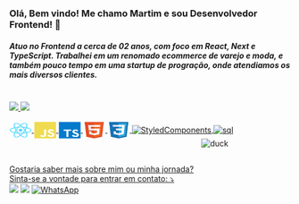 ### Olá, Bem vindo! Me chamo Martim e sou Desenvolvedor Frontend! 🖖
##### Atuo no Frontend a cerca de 02 anos, com foco em React, Next e TypeScript. Trabalhei em um renomado ecommerce de varejo e moda, e também pouco tempo em uma startup de progração, onde atendiamos os mais diversos clientes.

<br>
<div>
  <a href="https://github.com/Martim-Fuhr">
  <img height="150em" src="https://github-readme-stats.vercel.app/api?username=martim-fuhr&show_icons=true&theme=radical&include_all_commits=true&count_private=true"/>
  <img height="150em" src="https://github-readme-stats.vercel.app/api/top-langs/?username=martim-fuhr&layout=compact&langs_count=7&theme=radical"/>
</div>
<div style="display: inline_block"><br>
  <img align="center" alt="React" height="30" width="40" src="https://raw.githubusercontent.com/devicons/devicon/master/icons/react/react-original.svg">
  <img align="center" alt="Js" height="30" width="40" src="https://raw.githubusercontent.com/devicons/devicon/master/icons/javascript/javascript-plain.svg">
  <img align="center" alt="Ts" height="30" width="40" src="https://raw.githubusercontent.com/devicons/devicon/master/icons/typescript/typescript-plain.svg">
  <img align="center" alt="HTML" height="30" width="40" src="https://raw.githubusercontent.com/devicons/devicon/master/icons/html5/html5-original.svg">
  <img align="center" alt="CSS" height="30" width="40" src="https://raw.githubusercontent.com/devicons/devicon/master/icons/css3/css3-original.svg">
  <img align="center" alt="StyledComponents" height="30" width="85" src="https://img.shields.io/badge/styled--components-DB7093?style=for-the-badge&logo=styled-components&logoColor=white">
  <img align="center" alt="sql" height="30" width="85" src="https://img.shields.io/badge/PostgreSQL-316192?style=for-the-badge&logo=postgresql&logoColor=white">
  <img align="right" height="160" width="160" alt="duck" src="https://i.pinimg.com/originals/57/61/5b/57615b8c0092a66c1d4058b1692955cc.gif">
</div>
  
  ##
<br>
  Gostaria saber mais sobre mim ou minha jornada? Sinta-se a vontade para entrar em contato: ⤵️

 <div> 
    <a href="https://instagram.com/martimfuhr" title="instagram" target="_blank">
      <img src="https://img.shields.io/badge/-Instagram-%23E4405F?style=for-the-badge&logo=instagram&logoColor=white" target="_blank"></a>
    <a href="https://www.linkedin.com/in/martim-fuhr/" title="linkedin" target="_blank">
      <img src="https://img.shields.io/badge/-LinkedIn-%230077B5?style=for-the-badge&logo=linkedin&logoColor=white" target="_blank"></a> 
   <a href="https://wa.me/+5551995987124" title="WhatsApp" target="_blank">
    <img src="https://img.shields.io/badge/WhatsApp-25D366?style=for-the-badge&logo=whatsapp&logoColor=white" alt="WhatsApp"/></a>
</div>
